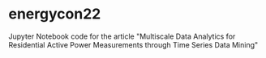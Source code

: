 # energycon22
Jupyter Notebook code for the article "Multiscale Data Analytics for Residential Active Power Measurements through Time Series Data Mining"
